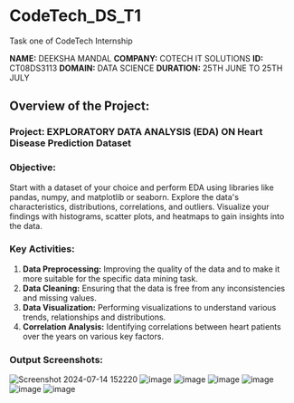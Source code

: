 # CodeTech_DS_T1
Task one of CodeTech Internship

**NAME:** DEEKSHA MANDAL
**COMPANY:** COTECH IT SOLUTIONS
**ID:** CT08DS3113
**DOMAIN:** DATA SCIENCE
**DURATION:** 25TH JUNE TO 25TH JULY 

## Overview of the Project: 

### Project: EXPLORATORY DATA ANALYSIS (EDA) ON Heart Disease Prediction Dataset

### Objective: 
Start with a dataset of your choice and perform EDA using libraries like pandas, numpy, and matplotlib or seaborn. Explore the data's characteristics, distributions, correlations, and outliers. Visualize your findings with histograms, scatter plots, and heatmaps to gain insights into the data.

### Key Activities:
1. **Data Preprocessing:** Improving the quality of the data and to make it more suitable for the specific data mining task.
2. **Data Cleaning:** Ensuring that the data is free from any inconsistencies and missing values.
3. **Data Visualization:** Performing visualizations to understand various trends, relationships and distributions.
4. **Correlation Analysis:** Identifying correlations between heart patients over the years on various key factors.

### Output Screenshots:
![Screenshot 2024-07-14 152220](https://github.com/user-attachments/assets/5af0459d-b008-449e-8acb-a7340b1eda9b)
![image](https://github.com/user-attachments/assets/797c8bec-55eb-47f2-b428-95197746bd76)
![image](https://github.com/user-attachments/assets/58b2beff-edc6-481c-a6a4-aa56b8acdaa1)
![image](https://github.com/user-attachments/assets/62a4dc7f-bef7-4d63-bfd4-3d12edb15f99)
![image](https://github.com/user-attachments/assets/418e27a8-4305-48cd-ad8b-c71b5f7cd01b)
![image](https://github.com/user-attachments/assets/a14a299a-e9c5-4760-97eb-67adfea61a2c)
![image](https://github.com/user-attachments/assets/30bb8f9a-d406-497d-a64c-356ecb007356)







